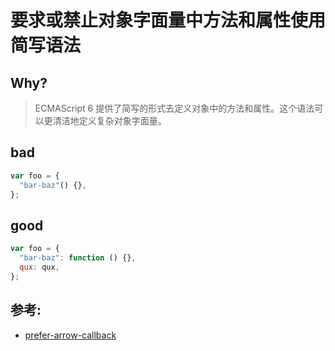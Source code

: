 # 要求或禁止对象字面量中方法和属性使用简写语法

## Why?

> ECMAScript 6 提供了简写的形式去定义对象中的方法和属性。这个语法可以更清洁地定义复杂对象字面量。

## bad

```js
var foo = {
  "bar-baz"() {},
};
```

## good

```js
var foo = {
  "bar-baz": function () {},
  qux: qux,
};
```

## 参考:

- [prefer-arrow-callback](https://eslint.org/docs/rules/prefer-arrow-callback)
